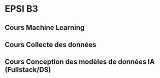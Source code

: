 # EPSI B3

## Cours Machine Learning

## Cours Collecte des données

## Cours Conception des modèles de données IA (Fullstack/DS)
